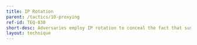 ```yaml
---
title: IP Rotation
parent: /tactics/10-proxying
ref-id: TEQ-030
short-desc: Adversaries employ IP rotation to conceal the fact that suspiciously high numbers of connections are all coming from a single point. In IP rotation the adversary rotates their traffic through multiple different proxies in order to give each connection (or group of connections) a new IP address.
layout: technique
---
```

